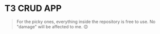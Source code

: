 # T3 CRUD APP

> For the picky ones, everything inside the repository is free to use.
> No "damage" will be affected to me. 😊
